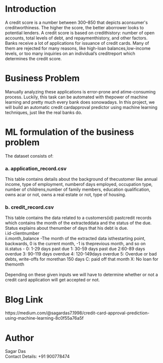 <h1>Introduction</h1>

A credit score is a number between 300–850 that depicts aconsumer's creditworthiness. The higher the score, 
the better aborrower looks to potential lenders. A credit score is based on credithistory: number of open accounts, total levels of debt,
and repaymenthistory, and other factors.
Banks receive a lot of applications for issuance of credit cards. Many of them are rejected for many reasons, 
like high-loan balances,low-income levels, or too many inquiries on an individual’s creditreport which determines the credit score.

<h1>Business Problem</h1>

Manually analyzing these applications is error-prone and atime-consuming process. Luckily, this task can be automated with thepower
of machine learning and pretty much every bank does sonowadays. In this project, we will build an automatic credit cardapproval predictor 
using machine learning techniques, just like the real banks do.

<h1>ML formulation of the business problem</h1>
The dataset consists of:
<br>
<h3>a. application_record.csv</h3> This table contains details about the background of thecustomer like annual income,
type of employment, numberof days employed, occupation type, number of childrens,number of family members, education qualification,
owns acar or not, owns a real estate or not, type of housing.
<br>

<h3>b. credit_record.csv</h3> This table contains the data related to a customers(id) 
pastcredit records which contains the month of the extracteddata and the status of the due. Status explains about thenumber of days 
that his debt is due.
<br>
i.id-clientnumber
<br>
ii.month_balance -The month of the extracted data isthestarting point, backwards, 0 is the current month, -1 is theprevious month, and so on
<br>
iii.status - 0: 1-29 days past due 1: 30-59 days past due 2:60-89 days overdue 3: 90-119 days overdue 4: 120-149days overdue 5: Overdue or bad debts, 
write-offs for morethan 150 days C: paid off that month X: No loan for themonth

<br>
<br>
Depending on these given inputs we will have to determine whether or not a credit card application will get accepted or not.


<h1>Blog Link</h1>
https://medium.com/@sagardas7.1998/credit-card-approval-prediction-using-machine-learning-8c0f55a76a5f

<h1>Author</h1>
Sagar Das
<br> Contact Details: +91 900778474
